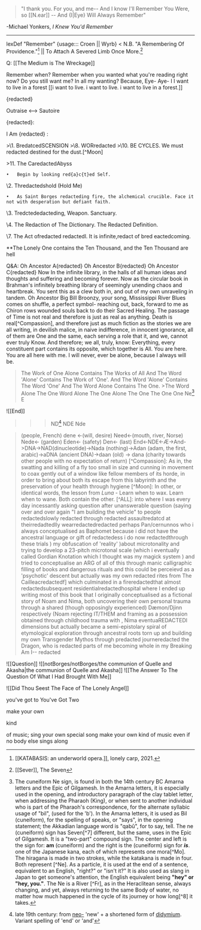 > "I thank you. For you, and me-- And I know I'll Remember You Were, so
> \[\[N.ear\]\] -- And {I\|Eye} Will Always Remember"

-Michael Yonkers, *I Knew You'd Remember*

------------------------------------------------------------------------

lexDef "Remember" {usage::: Croen \|\| Wyrb} \< N.B. "A Remembering Of
Providence."[^1] \|\| To Attach A Severed Limb Once More.[^2]

Q: \[\[The Medium is The Wreckage\]\]

Remember when? Remember when you wanted what you're reading right now?
Do you still want me? In all my wanting? Because, Eye- Aye- I I want to
live in a forest \[\[i want to live. i want to live. i want to live in a
forest.\]\]

{redacted}

Outraise \<--\> Sautoire

{redacted}:

I Am {redacted} :

\>\\1. BredatcedSCENSION \>\\8. WORredacted \>\\10. BE CYCLES. We must
redacted destined for the dust.\[\^Moon\]

\>11. The CaredactedAbyss

    •   Begin by looking red{a}c{t}ed Self.

\\2. Thredactedshold (Hold Me)

    •   As Saint Borges redacteding fire, the alchemical crucible. Face it not with desperation but defiant faith.

\\3. Tredctededacteding, Weapon. Sanctuary.

\\4. The Redaction of The Dictionary. The Redacted Definition.

\\7. The Act ofredacted redactedl. It is infinite,redact of bred
eactedcoming.

\*\*The Lonely One contains the Ten Thousand, and the Ten Thousand are
hell

Q&A: Oh Ancestor A{redacted} Oh Ancestor B{redacted} Oh Ancestor
C{redacted} Now In the infinite library, in the halls of all human ideas
and thoughts and suffering and becoming forever. Now as the circular
book in Brahman's infinitely breathing library of seemingly unending
chaos and heartbreak. You sent this as a clew both in, and out of my own
unraveling in tandem. Oh Ancestor Big Bill Broonzy, your song,
Mississippi River Blues comes on shuffle, a perfect symbol- reaching
out, back, forward to me as Chiron rows wounded souls back to do their
Sacred Healing. The passage of Time is not real and therefore is just as
real as anything. Death is real\[\^Compassion\], and therefore just as
much fiction as the stories we are all writing, in devilish malice, in
naive indifference, in innocent ignorance, all of them are One and the
same, each serving a role that it, and we, cannot ever truly Know. And
therefore; we all, truly, know: Everything, every constituent part
contains its opposite, which together is All. You are here. You are all
here with me. I will never, ever be alone, because I always will be.

> The Work of One Alone Contains The Works of All And The Word 'Alone'
> Contains The Work of 'One'. And The Word 'Alone' Contains The Word
> 'One' And The Word Alone Contains The One. \>The Word Alone The One
> Word Alone The One Alone The One The One One Ne[^3] E

\![\[End\]\]

> > > ND[^4] NDE Nde

> (people, French) dene \<-(will, desire) Need\<-(mouth, river, Norse)
> Nede\<- (garden) Eden\<- (safety) Den\<- (last)
> End\<-NDE\<-Æ-\>And-\>DNA-\>NAD(dinucleotide)-\>Nada (nothing)-\>Adan
> (adam, the first, arabic)-\>aDNA (ancient DNA)-\>daan (old) -\> dana
> (charity towards other people with no expectation of return)
> \[\^Compassion\]: As in, the swatting and killing of a fly too small
> in size and cunning in movement to coax gently out of a window like
> fellow members of its horde, in order to bring about both its escape
> from this labyrinth and the preservation of your health through
> hygiene \[\^Moon\]: In other, or identical words, the lesson from
> *Luna* - Learn when to wax. Learn when to wane. Both contain the
> other. \[\^ALL\]: into where I was every day incessantly asking
> question after unanswerable question (saying over and over again "I am
> building the vehicle" to people redactedslowly redacted through
> redacted assaultredatcd at theirredadtedlly wearredactedredacted
> perhaps Pan/cernunnos who i always conceptualised as Baphomet because
> i did not have the ancestral language or gift of redactedess i do now
> redactedthrough these trials ) my obfuscation of 'reality' )about
> microtonality and trying to develop a 23-pitch microtonal scale (which
> i eventually called Gordian Knotation which I thought was my magick
> system ) and tried to conceptualise an ARG of all of this through
> manic calligraphic filling of books and dangerous rituals and this
> could be perceievd as a 'psychotic' descent but actually was my own
> redacted rites from The Cailleacredactedf\] which culminated in a
> fireredactedthat almost redactedsubsequent residentialredactedhospital
> where I ended up writing most of this book that I originally
> conceptualised as a fictional story of Noam and Nima, both uncovering
> their own personal trauma through a shared (though opposingly
> experienced) Dæmon/Djinn respectively (Noam rejecting IT/THEM and
> framing as a possession obtained through childhood trauma with , Nima
> eventuaREDACTEDl dimensions but actually became a semi-epistolary
> spiral of etymological exploration through ancestral roots torn up and
> building my own Transgender Mythos through predacted journeredacted
> the Dragon, who is redacted parts of me becoming whole in my Breaking
> Am I-- redacted

\![\[Question\]\] \![\[notBorges/notBorges/the communion of Quelle and
Akasha\|the communion of Quelle and Akasha\]\] \![\[The Answer To The
Question Of What I Had Brought With Me\]\]

\![\[Did Thou Seest The Face of The Lonely Angel\]\]

you've got to You've Got Two

make your own

kind

of music; sing your own special song make your own kind of music even if
no body else sings along

[^1]: \[\[KATABASIS: an underworld opera.\]\], lonely carp, 2021.

[^2]: \[\[Sever\]\], The Seven

[^3]: The cuneiform Ne sign, is found in both the 14th century BC Amarna
    letters and the Epic of Gilgamesh. In the Amarna letters, it is
    especially used in the opening, and introductory paragraph of the
    clay tablet letter, when addressing the Pharaoh (King), or when sent
    to another individual who is part of the Pharaoh's correspondence,
    for the alternate syllabic usage of "bil", (used for the 'b'). In
    the Amarna letters, it is used as Bil (cuneiform), for the spelling
    of speaks, or "says", in the opening statement; the Akkadian
    language word is "qabû", for to say, tell. The ne (cuneiform) sign
    has Seven\[\^7\] different, but the same, uses in the Epic of
    Gilgamesh. It is a "two-part" compound sign. The center and left is
    the sign for: **am** (cuneiform) and the right is the (cuneiform)
    sign for ***is***. one of the Japanese kana, each of which
    represents one mora\[\^Mo\]. The hiragana is made in two strokes,
    while the katakana is made in four. Both represent \[\^Ne\]. As a
    particle, it is used at the end of a sentence, equivalent to an
    English, "right?" or "isn't it?" It is also used as slang in Japan
    to get someone's attention, the English equivalent being **"hey" or
    "hey, you."**. The Ne is a River \[\^Fr\], as in the Heraclitean
    sense, always changing, and yet, always returning to the same Body
    of water, no matter how much happened in the cycle of its journey or
    how long\[\^8\] it takes.

[^4]: late 19th century:
    from [neo-](https://www.google.com/search?sca_esv=dbde45d60f3f4c4d&sxsrf=ADLYWIIo7F5rFJdkdYMlFybQhsujXLCRXA:1731375639825&q=neo-&si=ACC90nxP-llVVa3oXeZWHl4VPWVYw2HGCP5fViN2rETmUBPDCEMPjjRBB51XAsP00BMVmsX3cikB6gjd8n2GM-jfra_cvyXJlg%3D%3D&expnd=1&sa=X&ved=2ahUKEwiw7e_v1NWJAxUeYEEAHXzpDdoQgCt6BAg9ECo) 'new' +
    a shortened form
    of [didymium](https://www.google.com/search?sca_esv=dbde45d60f3f4c4d&sxsrf=ADLYWIIo7F5rFJdkdYMlFybQhsujXLCRXA:1731375639825&q=didymium&si=ACC90nwZKElgOcNXBU934ENhMNgqTGlvLNGDYFEvGkxfvbwzYn6YjFNCtUGcIugEmSnkEpJX4iykCRzpAnV5qxQtQs1QAIsDf2r8VQmh_0hRk42Avcu4v_w%3D&expnd=1&sa=X&ved=2ahUKEwiw7e_v1NWJAxUeYEEAHXzpDdoQgCt6BAg9ECs).
    Variant spelling of 'end' or 'and'
